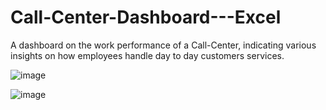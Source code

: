 # Call-Center-Dashboard---Excel
A dashboard on the work performance of a Call-Center, indicating various insights on how employees handle day to day customers services. 


![image](https://user-images.githubusercontent.com/62066175/186623441-aabbb6c7-9d16-4f84-a3d6-bde5fdb5fceb.png)


![image](https://user-images.githubusercontent.com/62066175/186623683-71dde909-147a-4443-b05d-d4e6649d5da8.png)
